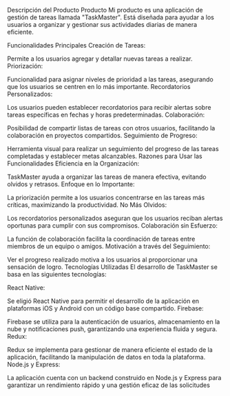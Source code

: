 Descripción del Producto
Producto
Mi producto es una aplicación de gestión de tareas llamada "TaskMaster". Está diseñada para ayudar a los usuarios a organizar y gestionar sus actividades diarias de manera eficiente.

Funcionalidades Principales
Creación de Tareas:

Permite a los usuarios agregar y detallar nuevas tareas a realizar.
Priorización:

Funcionalidad para asignar niveles de prioridad a las tareas, asegurando que los usuarios se centren en lo más importante.
Recordatorios Personalizados:

Los usuarios pueden establecer recordatorios para recibir alertas sobre tareas específicas en fechas y horas predeterminadas.
Colaboración:

Posibilidad de compartir listas de tareas con otros usuarios, facilitando la colaboración en proyectos compartidos.
Seguimiento de Progreso:

Herramienta visual para realizar un seguimiento del progreso de las tareas completadas y establecer metas alcanzables.
Razones para Usar las Funcionalidades
Eficiencia en la Organización:

TaskMaster ayuda a organizar las tareas de manera efectiva, evitando olvidos y retrasos.
Enfoque en lo Importante:

La priorización permite a los usuarios concentrarse en las tareas más críticas, maximizando la productividad.
No Más Olvidos:

Los recordatorios personalizados aseguran que los usuarios reciban alertas oportunas para cumplir con sus compromisos.
Colaboración sin Esfuerzo:

La función de colaboración facilita la coordinación de tareas entre miembros de un equipo o amigos.
Motivación a través del Seguimiento:

Ver el progreso realizado motiva a los usuarios al proporcionar una sensación de logro.
Tecnologías Utilizadas
El desarrollo de TaskMaster se basa en las siguientes tecnologías:

React Native:

Se eligió React Native para permitir el desarrollo de la aplicación en plataformas iOS y Android con un código base compartido.
Firebase:

Firebase se utiliza para la autenticación de usuarios, almacenamiento en la nube y notificaciones push, garantizando una experiencia fluida y segura.
Redux:

Redux se implementa para gestionar de manera eficiente el estado de la aplicación, facilitando la manipulación de datos en toda la plataforma.
Node.js y Express:

La aplicación cuenta con un backend construido en Node.js y Express para garantizar un rendimiento rápido y una gestión eficaz de las solicitudes
